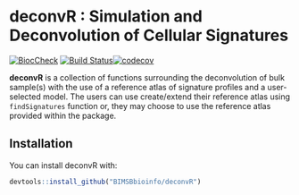 
<!-- README.md is generated from README.Rmd. Please edit that file -->

# deconvR : Simulation and Deconvolution of Cellular Signatures
[![BiocCheck](https://github.com/BIMSBbioinfo/deconvR/workflows/BiocCheck/badge.svg)](https://github.com/BIMSBbioinfo/deconvR/actions) [![Build Status](https://app.travis-ci.com/BIMSBbioinfo/deconvR.svg?branch=main)](https://app.travis-ci.com/github/BIMSBbioinfo/deconvR)[![codecov](https://codecov.io/gh/BIMSBbioinfo/deconvR/branch/main/graph/badge.svg?token=F86XU6BI9S)](https://codecov.io/gh/BIMSBbioinfo/deconvR)

<!-- badges: start -->
<!-- badges: end -->

**deconvR** is a collection of functions surrounding the deconvolution of bulk
sample(s) with the use of a reference atlas of signature profiles and a
user-selected model. The users can use create/extend their reference atlas using
`findSignatures` function or, they may choose to use the reference atlas provided within the package.

## Installation

You can install deconvR with:

``` r
devtools::install_github("BIMSBbioinfo/deconvR")
```
